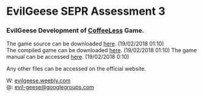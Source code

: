 # EvilGeese SEPR Assessment 3
<h3>EvilGeese Development of <a href="https://sites.google.com/site/coffeelessgames/">CoffeeLess</a> Game.</h3>

The game source can be downloaded <a href="https://github.com/hell2o/SeprAssesment2/archive/master.zip"> here</a>. (19/02/2018 01:10)
<br>The compiled game can be downloaded <a href="https://drive.google.com/a/york.ac.uk/file/d/1AO_HfslTYYkMjeGISDLhDBbYZWGVJLW4/view?usp=sharing"> here</a>. (19/02/2018 01:10)
The game manual can be accessed <a href="https://evilgeese.weebly.com/uploads/1/1/4/1/114148871/game_manual_3.pdf"> here</a>. (19/02/2018 0:10)

Any other files can be accessed on the official website.

W: <a href="evilgeese.weebly.com">evilgeese.weebly.com</a>
<br>@: evil-geese@googlegroups.com
